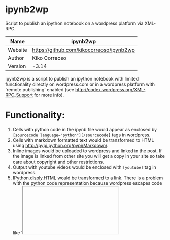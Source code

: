 ipynb2wp
========

Script to publish an ipython notebook on a wordpress platform
via XML-RPC.

Name | ipynb2wp
---- | --------
Website | https://github.com/kikocorreoso/ipynb2wp
Author | Kiko Correoso
Version | -3.14

ipynb2wp is a script to publish an ipython notebook with limited
functionality directly on wordpress.com or in a wordpress platform
with 'remote publishing' enabled (see http://codex.wordpress.org/XML-RPC_Support
for more info).

Functionality:
==============

1. Cells with python code in the ipynb file would appear as enclosed by `[sourcecode language="python"][/sourcecode]` tags in wordpress.
2. Cells with markdown formatted text would be transformed to HTML using http://pypi.python.org/pypi/Markdown/.
3. Inline images would be uploaded to wordpress and linked in the post. If the image is linked from other site you will get a copy in your site so take care about copyright and other restrictions.
4. Output with youtube videos would be enclosed with `[youtube]` tag in wordpress.
5. IPython.disply.HTML would be transformed to a link. There is a problem with the python code representation because wordpress escapes code like '<iframe>'.
6. Whatever you want to add...

Requirements:
=============

* [Markdown package](http://pypi.python.org/pypi/Markdown/)

Warnings and future:
====================

This script is just a proof of concept so may evolve to a very different stage.

Usage
=====

Just customize this code in [ipynb2wp.py file](https://github.com/kikocorreoso/ipynb2wp/blob/master/ipynb2wp.py):

  #############################################################################
  ## User modifications defining the site where the ipynb should be published
  wp_url = "http://yourblog.wordpress.com/xmlrpc.php"
  wp_username = "wp-user"
  wp_password = "wp-password"
  notebook = '/path/to/your/file.ipynb'
  wp_blogid = ""
  post_language = "ES" ## "EN" for english and "ES" for spanish
  ## The category should exist in your wordpress
  categories = ["Recursos"]
  ## Tags for the post
  tags = [ "ipython", "XML-RPC", "prueba de concepto","ipynb", 'notebook']
  ## Boolean value, 0 == not published (draft) and 1 == published
  status_published = 0
  ## That's all
  #############################################################################

Examples
========

This [ipython notebook](http://nbviewer.ipython.org/4185988/) was published on 
[pybonacci blog](http://pybonacci.wordpress.com/2012/12/02/publicando-directamente-en-wordpress-com-con-python/) using this 
[script](https://github.com/kikocorreoso/ipynb2wp/blob/master/ipynb2wp.py).


Bug reporting
=============

Please refer to the `issue tracker`_ on GitHub.

.. _`issue tracker`: https://github.com/kikocorreoso/ipynb2wp/issues

License
=======

ipynb2wp is released under a 2-clause BSD license, hence allowing commercial use
of the library.

See also
========

* [Ipython site](http://ipython.org/).
* [Blogging with the ipython notebook by Fernando Pérez](http://blog.fperez.org/2012/09/blogging-with-ipython-notebook.html)
